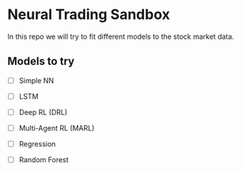 # Neural Trading Sandbox

In this repo we will try to fit different models to the stock market data.

## Models to try

- [ ] Simple NN
- [ ] LSTM
- [ ] Deep RL (DRL)
- [ ] Multi-Agent RL (MARL)
- [ ] Regression
- [ ] Random Forest



